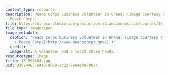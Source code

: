 ```yaml
---
content_type: resource
description: Peace Corps business volunteer in Ghana. (Image courtesy of the U.S.
  Peace Corps.)
file: https://ol-ocw-studio-app-production.s3.amazonaws.com/courses/15-996-cross-cultural-leadership-fall-2004/93624485a418a8602c2279e4eba786c4_15-996f04.jpg
file_type: image/jpeg
image_metadata:
  caption: "Peace Corps business volunteer in Ghana. (Image courtesy of the\_[U.S.\
    \ Peace Corps](http://www.peacecorps.gov/).)"
  credit: ''
  image-alt: A volunteer and a local shake hands.
resourcetype: Image
title: 15-996f04.jpg
uid: 93624485-a418-a860-2c22-79e4eba786c4
---
```

